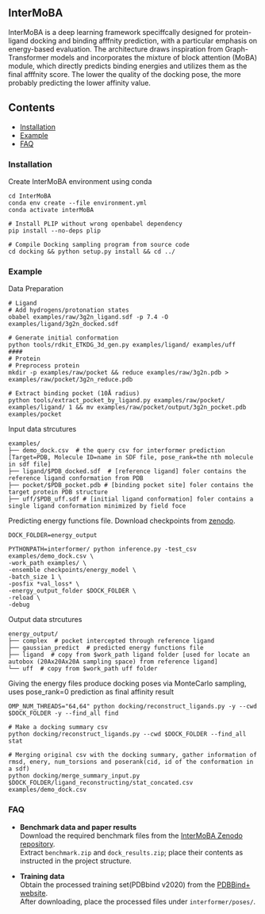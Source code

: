 InterMoBA
--------------------
InterMoBA is a deep learning framework speciffcally designed for protein-ligand docking and binding afffnity prediction, with a particular emphasis on energy-based evaluation. The architecture draws inspiration from Graph-Transformer models and incorporates the mixture of block attention (MoBA) module, which directly predicts binding energies and utilizes them as the final afffnity score. The lower the quality of the docking pose, the more probably predicting the lower affinity value.


## Contents

- [Installation](#set-up)
- [Example](#example)
- [FAQ](#FAQ)

<a id="set-up"></a>

### Installation

Create InterMoBA environment using conda

```
cd InterMoBA
conda env create --file environment.yml
conda activate interMoBA

# Install PLIP without wrong openbabel dependency
pip install --no-deps plip

# Compile Docking sampling program from source code
cd docking && python setup.py install && cd ../
```

<a id="example"></a>

### Example

Data Preparation

```
# Ligand
# Add hydrogens/protonation states
obabel examples/raw/3g2n_ligand.sdf -p 7.4 -O examples/ligand/3g2n_docked.sdf

# Generate initial conformation
python tools/rdkit_ETKDG_3d_gen.py examples/ligand/ examples/uff  
####
# Protein
# Preprocess protein
mkdir -p examples/raw/pocket && reduce examples/raw/3g2n.pdb > examples/raw/pocket/3g2n_reduce.pdb

# Extract binding pocket (10Å radius)
python tools/extract_pocket_by_ligand.py examples/raw/pocket/ examples/ligand/ 1 && mv examples/raw/pocket/output/3g2n_pocket.pdb examples/pocket
```

Input data strcutures

```
examples/
├── demo_dock.csv  # the query csv for interformer prediction [Target=PDB, Molecule ID=name in SDF file, pose_rank=the nth molecule in sdf file]
├── ligand/$PDB_docked.sdf  # [reference ligand] foler contains the reference ligand conformation from PDB
├── pocket/$PDB_pocket.pdb # [binding pocket site] foler contains the target protein PDB structure 
├── uff/$PDB_uff.sdf # [initial ligand conformation] foler contains a single ligand conformation minimized by field foce
```

Predicting energy functions file. Download checkpoints from [zenodo](https://doi.org/10.5281/zenodo.16147492).

```
DOCK_FOLDER=energy_output

PYTHONPATH=interformer/ python inference.py -test_csv examples/demo_dock.csv \
-work_path examples/ \
-ensemble checkpoints/energy_model \
-batch_size 1 \
-posfix *val_loss* \
-energy_output_folder $DOCK_FOLDER \
-reload \
-debug
```

Output data strcutures

```
energy_output/
├── complex  # pocket intercepted through reference ligand
├── gaussian_predict  # predicted energy functions file
├── ligand  # copy from $work_path ligand folder [used for locate an autobox (20Ax20Ax20A sampling space) from reference ligand]
└── uff  # copy from $work_path uff folder
```

Giving the energy files produce docking poses via MonteCarlo sampling, uses pose_rank=0 prediction as final affinity result
```
OMP_NUM_THREADS="64,64" python docking/reconstruct_ligands.py -y --cwd $DOCK_FOLDER -y --find_all find

# Make a docking summary csv 
python docking/reconstruct_ligands.py --cwd $DOCK_FOLDER --find_all stat

# Merging original csv with the docking summary, gather information of rmsd, enery, num_torsions and poserank(cid, id of the conformation in a sdf)
python docking/merge_summary_input.py $DOCK_FOLDER/ligand_reconstructing/stat_concated.csv examples/demo_dock.csv
```

<a id="FAQ"></a>
### FAQ

- **Benchmark data and paper results**  
  Download the required benchmark files from the [InterMoBA Zenodo repository](https://zenodo.org/records/16155738).  
  Extract `benchmark.zip` and `dock_results.zip`; place their contents as instructed in the project structure.

- **Training data**  
  Obtain the processed training set(PDBbind v2020) from the [PDBBind+ website](https://www.pdbbind-plus.org.cn/).  
  After downloading, place the processed files under `interformer/poses/`.

